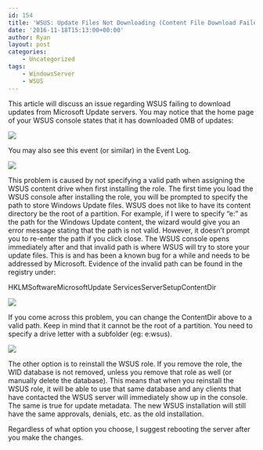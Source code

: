 ```yaml
---
id: 154
title: 'WSUS: Update Files Not Downloading (Content File Download Failed)'
date: '2016-11-18T15:13:00+00:00'
author: Ryan
layout: post
categories:
    - Uncategorized
tags:
    - WindowsServer
    - WSUS
---
```


This article will discuss an issue regarding WSUS failing to download updates from Microsoft Update servers. You may notice that the home page of your WSUS console states that it has downloaded 0MB of updates:

[![](https://rnemeth90.github.io/wp-content/uploads/2016/11/2016-11-18_10h02_21.png)](https://rnemeth90.github.io/wp-content/uploads/2016/11/2016-11-18_10h02_21.png)

You may also see this event (or similar) in the Event Log.

[![](https://rnemeth90.github.io/wp-content/uploads/2016/11/2016-11-15_16h39_32.png)](https://rnemeth90.github.io/wp-content/uploads/2016/11/2016-11-15_16h39_32.png)

This problem is caused by not specifying a valid path when assigning the WSUS content drive when first installing the role. The first time you load the WSUS console after installing the role, you will be prompted to specify the path to store Windows Update files. WSUS does not like to have its content directory be the root of a partition. For example, if I were to specify “e:” as the path for the Windows Update content, the wizard would give you an error message stating that the path is not valid. However, it doesn’t prompt you to re-enter the path if you click close. The WSUS console opens immediately after and that invalid path is where WSUS will try to store your update files. This is and has been a known bug for a while and needs to be addressed by Microsoft. Evidence of the invalid path can be found in the registry under:

HKLMSoftwareMicrosoftUpdate ServicesServerSetupContentDir

[![](https://rnemeth90.github.io/wp-content/uploads/2016/11/2016-11-15_16h39_44.png)](https://rnemeth90.github.io/wp-content/uploads/2016/11/2016-11-15_16h39_44.png)

If you come across this problem, you can change the ContentDir above to a valid path. Keep in mind that it cannot be the root of a partition. You need to specify a drive letter with a subfolder (eg: e:wsus).

[![](https://rnemeth90.github.io/wp-content/uploads/2016/11/2016-12-21_14h54_54.png)](https://rnemeth90.github.io/wp-content/uploads/2016/11/2016-12-21_14h54_54.png)

The other option is to reinstall the WSUS role. If you remove the role, the WID database is not removed, unless you remove that role as well (or manually delete the database). This means that when you reinstall the WSUS role, it will be able to use that same database and any clients that have contacted the WSUS server will immediately show up in the console. The same is true for update metadata. The new WSUS installation will still have the same approvals, denials, etc. as the old installation.

Regardless of what option you choose, I suggest rebooting the server after you make the changes.